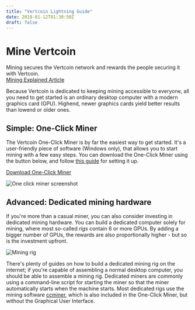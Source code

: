 ```yaml
---
title: "Vertcoin Lightning Guide"
date: 2018-01-12T01:30:50Z
draft: false
---
```


# Mine Vertcoin
Mining secures the Vertcoin network and rewards the people securing it with Vertcoin.<br>
[Mining Explained Article](/whatismining)

Because Vertcoin is dedicated to keeping mining accessible to everyone, all you need to get started is an ordinary desktop computer with a modern graphics card (GPU). Highend, newer graphics cards yield better results than lowend or older ones.

## Simple: One-Click Miner

The Vertcoin One-Click Miner is by far the easiest way to get started. It's a user-friendly piece of software (Windows only), that allows you to start mining with a few easy steps. You can download the One-Click Miner using the button below, and follow [this guide](https://medium.com/vertcoin-blog/updated-vertcoin-one-click-miner-ocm-setup-b7052a4664c9) for setting it up.

[Download One-Click Miner](https://github.com/vertcoin/One-Click-Miner/releases)

![One click miner screenshot](/images/oneclickminer.png)

## Advanced: Dedicated mining hardware

If you're more than a casual miner, you can also consider investing in dedicated mining hardware. You can build a dedicated computer solely for mining, where most so-called _rigs_ contain 6 or more GPUs. By adding a bigger number of GPUs, the rewards are also proportionally higher - but so is the investment upfront.

![Mining rig](/images/miningrig.jpg)

There's plenty of guides on how to build a dedicated mining rig on the internet; if you're capable of assembling a normal desktop computer, you should be able to assemble a mining rig. Dedicated miners are commonly using a command-line script for starting the miner so that the miner automatically starts when the machine starts. Most dedicated rigs use the mining software [ccminer](https://github.com/tpruvot/ccminer), which is also included in the One-Click Miner, but without the Graphical User Interface.